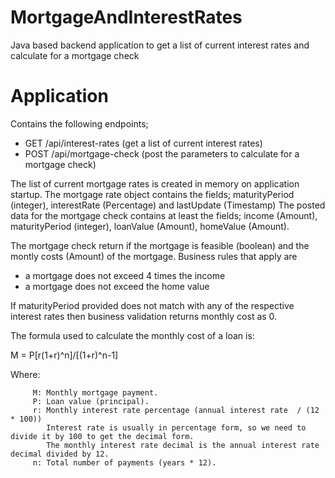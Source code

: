# MortgageAndInterestRates
Java based backend application to get a list of current interest rates and calculate for a mortgage check

# Application
Contains the following endpoints;
* GET /api/interest-rates (get a list of current interest rates)
* POST /api/mortgage-check (post the parameters to calculate for a mortgage check)

The list of current mortgage rates is created in memory on application startup.
The mortgage rate object contains the fields; maturityPeriod (integer), interestRate (Percentage) and lastUpdate (Timestamp)
The posted data for the mortgage check contains at least the fields; income (Amount), maturityPeriod (integer), loanValue (Amount), homeValue (Amount).

The mortgage check return if the mortgage is feasible (boolean) and the
montly costs (Amount) of the mortgage.
Business rules that apply are
- a mortgage does not exceed 4 times the income
- a mortgage does not exceed the home value

If maturityPeriod provided does not match with any of the respective interest rates then business validation returns monthly cost as 0.

The formula used to calculate the monthly cost of a loan is:

 M = P[r(1+r)^n]/[(1+r)^n-1]
 
Where:   

         M: Monthly mortgage payment.
         P: Loan value (principal).
         r: Monthly interest rate percentage (annual interest rate  / (12 * 100))
            Interest rate is usually in percentage form, so we need to divide it by 100 to get the decimal form.
            The monthly interest rate decimal is the annual interest rate decimal divided by 12.
         n: Total number of payments (years * 12).


